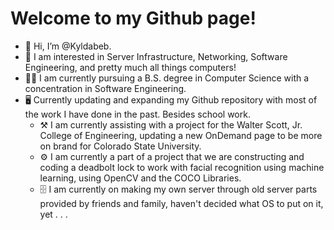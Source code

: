 # Welcome to my Github page!

- 👋 Hi, I’m @Kyldabeb.
- 👀 I am interested in Server Infrastructure, Networking, Software Engineering, and pretty much all things computers!
- 👨‍🎓 I am currently pursuing a B.S. degree in Computer Science with a concentration in Software Engineering.
- 🖥️ Currently updating and expanding my Github repository with most of the work I have done in the past. Besides school work.
  - ⚒️ I am currently assisting with a project for the Walter Scott, Jr. College of Engineering, updating a new OnDemand page to be more on brand for Colorado State University.
  - ⚙️ I am currently a part of a project that we are constructing and coding a deadbolt lock to work with facial recognition using machine learning, using OpenCV and the COCO Libraries.
  - 🗄️ I am currently on making my own server through old server parts provided by friends and family, haven't decided what OS to put on it, yet . . .



<!--- 📫 How to reach me: Kyle@1on1cs.com OR Kyle@dabrains.com --->

<!---
Kyldabeb/Kyldabeb is a ✨ special ✨ repository because its `README.md` (this file) appears on your GitHub profile.
You can click the Preview link to take a look at your changes.
--->
